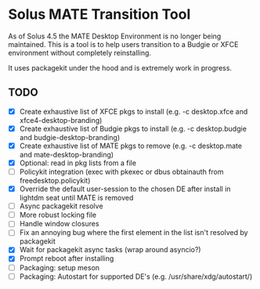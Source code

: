 # Solus MATE Transition Tool

As of Solus 4.5 the MATE Desktop Environment is no longer being maintained. This is a tool is to help users transition to a Budgie or XFCE environment without completely reinstalling.

It uses packagekit under the hood and is extremely work in progress.

## TODO
- [x] Create exhaustive list of XFCE pkgs to install (e.g. -c desktop.xfce and xfce4-desktop-branding)
- [x] Create exhaustive list of Budgie pkgs to install (e.g. -c desktop.budgie and budgie-desktop-branding)
- [x] Create exhaustive list of MATE pkgs to remove (e.g. -c desktop.mate and mate-desktop-branding)
- [x] Optional: read in pkg lists from a file
- [ ] Policykit integration (exec with pkexec or dbus obtainauth from freedesktop.policykit)
- [x] Override the default user-session to the chosen DE after install in lightdm seat until MATE is removed
- [ ] Async packagekit resolve
- [ ] More robust locking file
- [ ] Handle window closures
- [ ] Fix an annoying bug where the first element in the list isn't resolved by packagekit
- [x] Wait for packagekit async tasks (wrap around asyncio?)
- [x] Prompt reboot after installing
- [ ] Packaging: setup meson
- [ ] Packaging: Autostart for supported DE's (e.g. /usr/share/xdg/autostart/)
